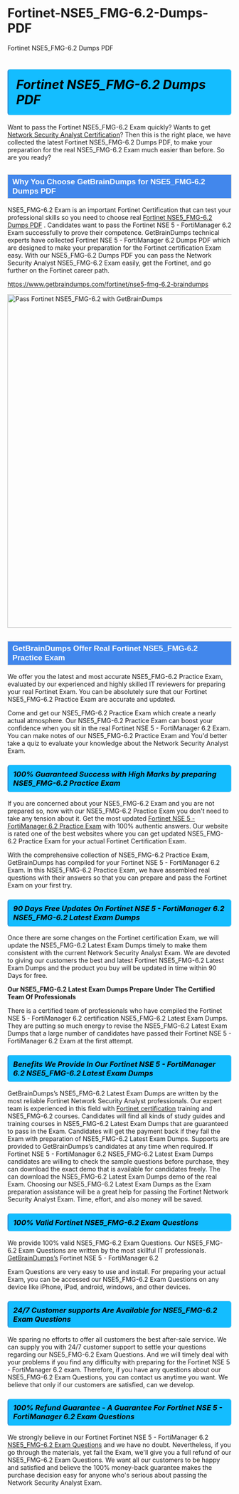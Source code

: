 # Fortinet-NSE5_FMG-6.2-Dumps-PDF
Fortinet NSE5_FMG-6.2 Dumps PDF
<h1><strong><span style="display: block; color: #000000; background: #14BDFF; border: 0.5px solid #AED6F1; border-left: 3px solid #3498DB; padding: .6em; border-radius: 6px;">                     <em>Fortinet NSE5_FMG-6.2 <span class="exam_variation">Dumps PDF</span> </em>                </span></strong>            </h1>                        <p>Want to pass the Fortinet NSE5_FMG-6.2 Exam quickly? Wants to get <a href="https://www.getbraindumps.com/fortinet/nse-5-braindumps.html">Network Security Analyst Certification</a>?  Then this is the right place, we have collected the             latest Fortinet NSE5_FMG-6.2 <span class="exam_variation">Dumps PDF</span>, to make your preparation for the real NSE5_FMG-6.2 Exam much easier than before. So are you ready?</p>                        <h2 style="background: #4287ec; border: 1px solid #cccccc; padding: 5px 10px;">                <span style="color: #ffffff;">                    <span style="font-size: 11pt;">                        <span style="line-height: normal;">                            <span style="font-family: Calibri,sans-serif;">                                <strong>                                    <span style="font-size: 13.0pt;">Why You Choose GetBrainDumps for NSE5_FMG-6.2 <span class="exam_variation">Dumps PDF</span></span>                                </strong>                            </span>                        </span>                    </span>                </span>            </h2>                        <p>NSE5_FMG-6.2 Exam is an important Fortinet Certification that can test your professional skills so you need to choose real <a href="https://www.getbraindumps.com/fortinet/nse5-fmg-6.2-braindumps">Fortinet NSE5_FMG-6.2 <span class="exam_variation">Dumps PDF</span></a> .             Candidates want to pass the Fortinet NSE 5 - FortiManager 6.2 Exam successfully to prove their competence. GetBrainDumps technical experts             have collected Fortinet NSE 5 - FortiManager 6.2 <span class="exam_variation">Dumps PDF</span> which are designed to make your preparation for the Fortinet certification Exam easy. With our             NSE5_FMG-6.2 <span class="exam_variation">Dumps PDF</span> you can pass the Network Security Analyst NSE5_FMG-6.2 Exam easily, get the Fortinet, and go further on the Fortinet career path.</p>                        <p><a href="https://www.getbraindumps.com/fortinet/nse5-fmg-6.2-braindumps">https://www.getbraindumps.com/fortinet/nse5-fmg-6.2-braindumps</a></p>                        <p><a href="https://www.getbraindumps.com/"><img src="https://www.getbraindumps.com/images/get-updated-exam-questions-with-discount-getbraindumps.jpg" class="postImage" alt="Pass Fortinet NSE5_FMG-6.2 with GetBrainDumps" width="750"></a></p>                            <h2 style="background: #4287ec; border: 1px solid #cccccc; padding: 5px 10px;">                <span style="color: #ffffff;">                    <span style="font-size: 11pt;">                        <span style="line-height: normal;">                            <span style="font-family: Calibri,sans-serif;">                                <strong>                                    <span style="font-size: 13.0pt;">GetBrainDumps Offer Real Fortinet NSE5_FMG-6.2 <span class="exam_variation2">Practice Exam</span></span>                                </strong>                            </span>                        </span>                    </span>                </span>            </h2>                        <p>We offer you the latest and most accurate NSE5_FMG-6.2 <span class="exam_variation2">Practice Exam</span>, evaluated by our experienced and highly skilled IT reviewers for preparing your             real Fortinet Exam. You can be absolutely sure that our Fortinet NSE5_FMG-6.2 <span class="exam_variation2">Practice Exam</span> are accurate and updated.</p>                        <p>Come and get our NSE5_FMG-6.2 <span class="exam_variation2">Practice Exam</span> which create a nearly actual atmosphere. Our NSE5_FMG-6.2 <span class="exam_variation2">Practice Exam</span> can boost your confidence when you sit             in the real Fortinet NSE 5 - FortiManager 6.2 Exam. You can make notes of our NSE5_FMG-6.2 <span class="exam_variation2">Practice Exam</span> and You'd better take a quiz to evaluate             your knowledge about the Network Security Analyst Exam.</p>                        <h3>                <strong>                    <span style="display: block; color: #000000; background: #14BDFF; border: 0.5px solid #AED6F1; border-left: 3px solid #3498DB; padding: .6em; border-radius: 6px;">                        <em>100% Guaranteed Success with High Marks by preparing NSE5_FMG-6.2 <span class="exam_variation2">Practice Exam</span></em>                    </span>                </strong>            </h3>                        <p>If you are concerned about your NSE5_FMG-6.2 Exam and you are not prepared so, now with our NSE5_FMG-6.2 <span class="exam_variation2">Practice Exam</span> you don't need to take any tension about it.            Get the most updated <a href="https://www.getbraindumps.com/fortinet/nse5-fmg-6.2-braindumps">Fortinet NSE 5 - FortiManager 6.2 <span class="exam_variation2">Practice Exam</span></a> with 100% authentic answers. Our website is rated one of the best websites where you can             get updated NSE5_FMG-6.2 <span class="exam_variation2">Practice Exam</span> for your actual Fortinet Certification Exam.</p>                        <p>With the comprehensive collection of NSE5_FMG-6.2 <span class="exam_variation2">Practice Exam</span>, GetBrainDumps has compiled for your Fortinet NSE 5 - FortiManager 6.2 Exam. In this NSE5_FMG-6.2 <span class="exam_variation2">Practice Exam</span>,             we have assembled real questions with their answers so that you can prepare and pass the Fortinet Exam on your first try.</p>                        <h3>                <strong>                    <span style="display: block; color: #000000; background: #14BDFF; border: 0.5px solid #AED6F1; border-left: 3px solid #3498DB; padding: .6em; border-radius: 6px;">                        <em>90 Days Free Updates On Fortinet NSE 5 - FortiManager 6.2 NSE5_FMG-6.2 <span class="exam_variation3">Latest Exam Dumps</span></em>                    </span>                </strong>            </h3>                        <p>Once there are some changes on the Fortinet certification Exam, we will update the NSE5_FMG-6.2 <span class="exam_variation3">Latest Exam Dumps</span> timely to make them consistent with the current             Network Security Analyst Exam. We are devoted to giving our customers the best and latest Fortinet NSE5_FMG-6.2 <span class="exam_variation3">Latest Exam Dumps</span> and the product you buy             will be updated in time within 90 Days for free.</p>                        <p><strong>Our NSE5_FMG-6.2 <span class="exam_variation3">Latest Exam Dumps</span> Prepare Under The Certified Team Of Professionals</strong></p>                        <p>There is a certified team of professionals who have compiled the Fortinet NSE 5 - FortiManager 6.2 certification             NSE5_FMG-6.2 <span class="exam_variation3">Latest Exam Dumps</span>. They are putting so much energy to revise the NSE5_FMG-6.2 <span class="exam_variation3">Latest Exam Dumps</span> that a large number of candidates have passed             their Fortinet NSE 5 - FortiManager 6.2 Exam  at the first attempt.</p>                        <h3>                <strong>                    <span style="display: block; color: #000000; background: #14BDFF; border: 0.5px solid #AED6F1; border-left: 3px solid #3498DB; padding: .6em; border-radius: 6px;">                        <em>Benefits We Provide In Our Fortinet NSE 5 - FortiManager 6.2 NSE5_FMG-6.2 <span class="exam_variation3">Latest Exam Dumps</span></em>                    </span>                </strong>            </h3>                        <p>GetBrainDumps’s NSE5_FMG-6.2 <span class="exam_variation3">Latest Exam Dumps</span> are written by the most reliable Fortinet Network Security Analyst professionals. Our expert team is experienced in             this field with <a href="https://www.getbraindumps.com/fortinet-braindumps.html">Fortinet certification</a> training and NSE5_FMG-6.2 courses. Candidates will find all kinds of study guides and training courses in             NSE5_FMG-6.2 <span class="exam_variation3">Latest Exam Dumps</span> that are guaranteed to pass in the Exam. Candidates will get the payment back if they fail the Exam with preparation of             NSE5_FMG-6.2 <span class="exam_variation3">Latest Exam Dumps</span>. Supports are provided to GetBrainDumps’s candidates at any time when required. If Fortinet NSE 5 - FortiManager 6.2             NSE5_FMG-6.2 <span class="exam_variation3">Latest Exam Dumps</span> candidates are willing to check the sample questions before purchase, they can download the exact demo that is available             for candidates freely. The can download the NSE5_FMG-6.2 <span class="exam_variation3">Latest Exam Dumps</span> demo of the real Exam. Choosing our NSE5_FMG-6.2 <span class="exam_variation3">Latest Exam Dumps</span> as the Exam preparation             assistance will be a great help for passing the Fortinet Network Security Analyst Exam. Time, effort, and also money will be saved.</p>                        <h3>                <strong>                    <span style="display: block; color: #000000; background: #14BDFF; border: 0.5px solid #AED6F1; border-left: 3px solid #3498DB; padding: .6em; border-radius: 6px;">                        <em>100% Valid Fortinet NSE5_FMG-6.2 <span class="exam_variation4">Exam Questions</span></em>                    </span>                </strong>            </h3>                        <p>We provide 100% valid NSE5_FMG-6.2 <span class="exam_variation4">Exam Questions</span>. Our NSE5_FMG-6.2 <span class="exam_variation4">Exam Questions</span> are written by the most skillful IT professionals. <a href="https://www.getbraindumps.com/">GetBrainDumps’s</a> Fortinet NSE 5 - FortiManager 6.2</p>            <p> <span class="exam_variation4">Exam Questions</span> are very easy to use and install. For preparing your actual Exam, you can be accessed our NSE5_FMG-6.2 <span class="exam_variation4">Exam Questions</span> on any device like iPhone, iPad, android, windows, and other devices.</p>                        <h3>                <strong>                    <span style="display: block; color: #000000; background: #14BDFF; border: 0.5px solid #AED6F1; border-left: 3px solid #3498DB; padding: .6em; border-radius: 6px;">                        <em>24/7 Customer supports Are Available for NSE5_FMG-6.2 <span class="exam_variation4">Exam Questions</span></em>                    </span>                </strong>            </h3>                        <p>We sparing no efforts to offer all customers the best after-sale service. We can supply you with 24/7 customer support to settle your             questions regarding our NSE5_FMG-6.2 <span class="exam_variation4">Exam Questions</span>. And we will timely deal with your problems if you find any difficulty with preparing for the             Fortinet NSE 5 - FortiManager 6.2 exam. Therefore, if you have any questions about our NSE5_FMG-6.2 <span class="exam_variation4">Exam Questions</span>, you can contact us             anytime you want. We believe that only if our customers are satisfied, can we develop.</p>                        <h3>                <strong>                    <span style="display: block; color: #000000; background: #14BDFF; border: 0.5px solid #AED6F1; border-left: 3px solid #3498DB; padding: .6em; border-radius: 6px;">                        <em>100% Refund Guarantee - A Guarantee For Fortinet NSE 5 - FortiManager 6.2 <span class="exam_variation4">Exam Questions</span></em>                    </span>                </strong>            </h3>                        <p>We strongly believe in our Fortinet Fortinet NSE 5 - FortiManager 6.2 <a href="https://www.getbraindumps.com/fortinet/nse5-fmg-6.2-braindumps">NSE5_FMG-6.2 <span class="exam_variation4">Exam Questions</span></a> and we have no doubt. Nevertheless, if you go through             the materials, yet fail the Exam, we'll give you a full refund of our NSE5_FMG-6.2 <span class="exam_variation4">Exam Questions</span>. We want all our customers to be happy and satisfied and             believe the 100% money-back guarantee makes the purchase decision easy for anyone who's serious about passing the Network Security Analyst Exam.</p>                    
